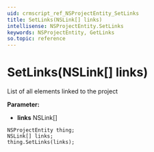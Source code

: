 ```yaml
---
uid: crmscript_ref_NSProjectEntity_SetLinks
title: SetLinks(NSLink[] links)
intellisense: NSProjectEntity.SetLinks
keywords: NSProjectEntity, GetLinks
so.topic: reference
---
```


# SetLinks(NSLink[] links)

List of all elements linked to the project

**Parameter:** 
* **links** NSLink[]

```crmscript
NSProjectEntity thing;
NSLink[] links;
thing.SetLinks(links);
```

